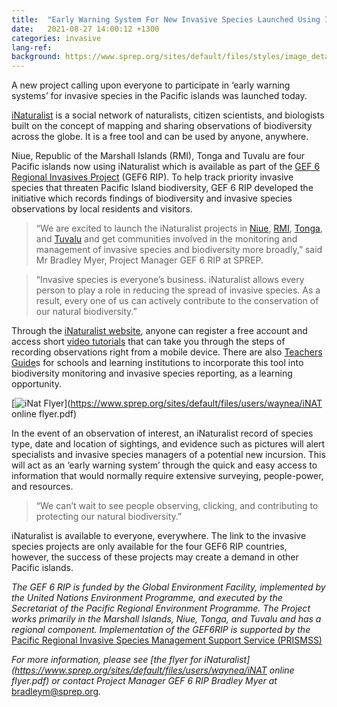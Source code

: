 ```yaml
---
title:  "Early Warning System For New Invasive Species Launched Using INaturalist!"
date:   2021-08-27 14:00:12 +1300
categories: invasive
lang-ref: 
background: https://www.sprep.org/sites/default/files/styles/image_detai_670_400_/public/images/news/Coconut_Rhinoceros_Beetle_SPREP.jpg?itok=UGH4BTll
---
```

A new project calling upon everyone to participate in ‘early warning systems’ for invasive species in the Pacific islands was launched today.

[iNaturalist](http://www.inaturalist.org/) is a social network of naturalists, citizen scientists, and biologists built on the concept of mapping and sharing observations of biodiversity across the globe. It is a free tool and can be used by anyone, anywhere.

Niue, Republic of the Marshall Islands (RMI), Tonga and Tuvalu are four Pacific islands now using iNaturalist which is available as part of the [GEF 6 Regional Invasives Project](https://www.sprep.org/gef6-rip) (GEF6 RIP). To help track priority invasive species that threaten Pacific Island biodiversity, GEF 6 RIP developed the initiative which records findings of biodiversity and invasive species observations by local residents and visitors.

> “We are excited to launch the iNaturalist projects in [Niue](https://www.inaturalist.org/projects/protect-our-islands-niue), [RMI](https://www.inaturalist.org/projects/protect-our-islands-marshall-islands), [Tonga](https://www.inaturalist.org/projects/protect-our-islands-tonga), and [Tuvalu](https://www.inaturalist.org/projects/protect-our-islands-tuvalu) and get communities involved in the monitoring and management of invasive species and biodiversity more broadly,” said Mr Bradley Myer, Project Manager GEF 6 RIP at SPREP.

> “Invasive species is everyone’s business. iNaturalist allows every person to play a role in reducing the spread of invasive species. As a result, every one of us can actively contribute to the conservation of our natural biodiversity.”

Through the [iNaturalist website](https://www.inaturalist.org/pages/getting+started), anyone can register a free account and access short [video tutorials](https://www.inaturalist.org/pages/video+tutorials) that can take you through the steps of recording observations right from a mobile device. There are also [Teachers Guide](https://www.inaturalist.org/pages/teacher's+guide)s for schools and learning institutions to incorporate this tool into biodiversity monitoring and invasive species reporting, as a learning opportunity.

[![iNat Flyer](https://www.sprep.org/sites/default/files/users/angelicas/iNAT%20online%20flyer.jpg)](https://www.sprep.org/sites/default/files/users/waynea/iNAT online flyer.pdf)

In the event of an observation of interest, an iNaturalist record of species type, date and location of sightings, and evidence such as pictures will alert specialists and invasive species managers of a potential new incursion. This will act as an ‘early warning system’ through the quick and easy access to information that would normally require extensive surveying, people-power, and resources.

> “We can’t wait to see people observing, clicking, and contributing to protecting our natural biodiversity.”

iNaturalist is available to everyone, everywhere. The link to the invasive species projects are only available for the four GEF6 RIP countries, however, the success of these projects may create a demand in other Pacific islands.

*The GEF 6 RIP is funded by the Global Environment Facility, implemented by the United Nations Environment Programme, and executed by the Secretariat of the Pacific Regional Environment Programme. The Project works primarily in the Marshall Islands, Niue, Tonga, and Tuvalu and has a regional component. Implementation of the GEF6RIP is supported by the* [Pacific Regional Invasive Species Management Support Service (PRISMSS)](https://www.sprep.org/invasive-species-management-in-the-pacific/prismss)

*For more information, please see [the flyer for iNaturalist](https://www.sprep.org/sites/default/files/users/waynea/iNAT online flyer.pdf) or contact Project Manager GEF 6 RIP Bradley Myer at* [bradleym@sprep.org](mailto:bradleym@sprep.org)*.*